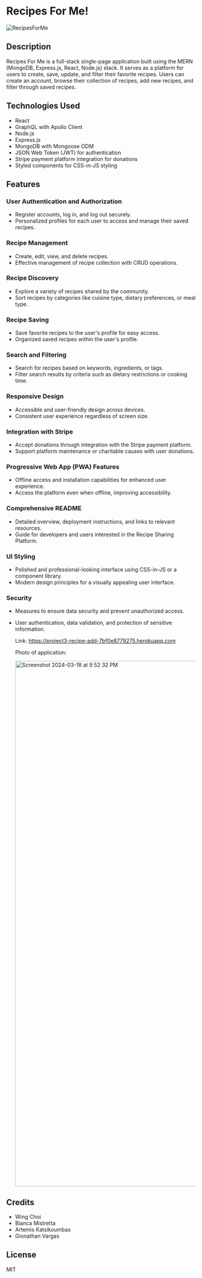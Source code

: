 # Recipes For Me!

![RecipesForMe](https://github.com/wchoi888/Recipe/assets/142269375/99caa05b-eed2-438c-9fc1-8c2976dc3d34)

## Description

Recipes For Me is a full-stack single-page application built using the MERN (MongoDB, Express.js, React, Node.js) stack. It serves as a platform for users to create, save, update, and filter their favorite recipes. Users can create an account, browse their collection of recipes, add new recipes, and filter through saved recipes.

## Technologies Used

- React
- GraphQL with Apollo Client
- Node.js
- Express.js
- MongoDB with Mongoose ODM
- JSON Web Token (JWT) for authentication
- Stripe payment platform integration for donations
- Styled components for CSS-in-JS styling

## Features

### User Authentication and Authorization

- Register accounts, log in, and log out securely.
- Personalized profiles for each user to access and manage their saved recipes.

### Recipe Management

- Create, edit, view, and delete recipes.
- Effective management of recipe collection with CRUD operations.

### Recipe Discovery

- Explore a variety of recipes shared by the community.
- Sort recipes by categories like cuisine type, dietary preferences, or meal type.

### Recipe Saving

- Save favorite recipes to the user's profile for easy access.
- Organized saved recipes within the user's profile.

### Search and Filtering

- Search for recipes based on keywords, ingredients, or tags.
- Filter search results by criteria such as dietary restrictions or cooking time.

### Responsive Design

- Accessible and user-friendly design across devices.
- Consistent user experience regardless of screen size.

### Integration with Stripe

- Accept donations through integration with the Stripe payment platform.
- Support platform maintenance or charitable causes with user donations.

### Progressive Web App (PWA) Features

- Offline access and installation capabilities for enhanced user experience.
- Access the platform even when offline, improving accessibility.

### Comprehensive README

- Detailed overview, deployment instructions, and links to relevant resources.
- Guide for developers and users interested in the Recipe Sharing Platform.

### UI Styling

- Polished and professional-looking interface using CSS-in-JS or a component library.
- Modern design principles for a visually appealing user interface.

### Security

- Measures to ensure data security and prevent unauthorized access.
- User authentication, data validation, and protection of sensitive information.

  Link: https://project3-recipe-add-7bf0e8779275.herokuapp.com 

  Photo of application:

  <img width="1394" alt="Screenshot 2024-03-18 at 9 52 32 PM" src="https://github.com/wchoi888/Recipe/assets/142269375/3635a310-502a-409a-8d81-cecfff4a28cd">

## Credits

- Wing Choi
- Bianca Mistretta
- Artemis Katsikoumbas
- Gionathan Vargas

## License

MIT
